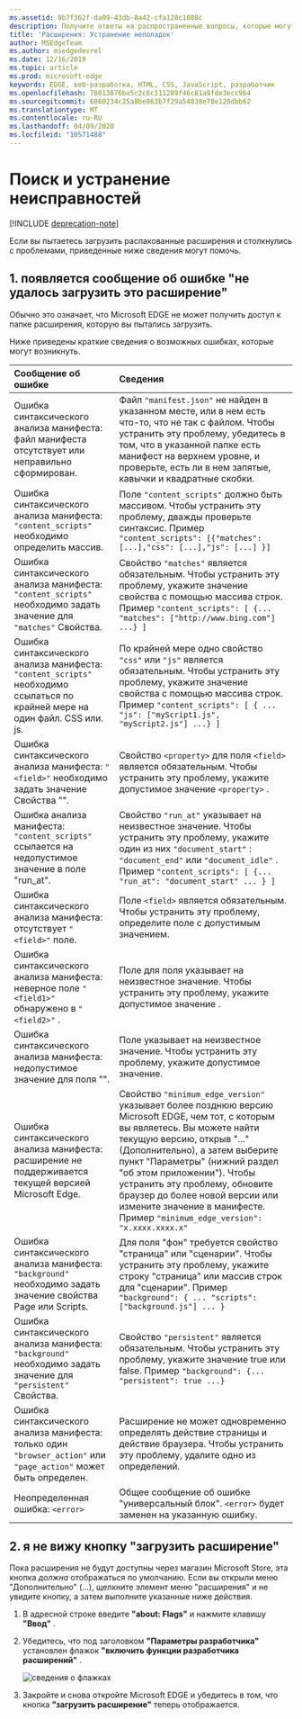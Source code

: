 ```yaml
---
ms.assetid: 8b7f362f-da09-43db-8a42-cfa128c1808c
description: Получите ответы на распространенные вопросы, которые могут возникнуть при загрузке распакованных расширений.
title: 'Расширения: Устранение неполадок'
author: MSEdgeTeam
ms.author: msedgedevrel
ms.date: 12/16/2019
ms.topic: article
ms.prod: microsoft-edge
keywords: EDGE, веб-разработка, HTML, CSS, JavaScript, разработчик
ms.openlocfilehash: 78013876ba5c2c6c111289f46c81a9fde3ecc964
ms.sourcegitcommit: 6860234c25a8be863b7f29a54838e78e120dbb62
ms.translationtype: MT
ms.contentlocale: ru-RU
ms.lasthandoff: 04/09/2020
ms.locfileid: "10571488"
---
```

# Поиск и устранение неисправностей  

[!INCLUDE [deprecation-note](includes/deprecation-note.md)]  

Если вы пытаетесь загрузить распакованные расширения и столкнулись с проблемами, приведенные ниже сведения могут помочь.

## 1. появляется сообщение об ошибке "не удалось загрузить это расширение"

Обычно это означает, что Microsoft EDGE не может получить доступ к папке расширения, которую вы пытались загрузить.

Ниже приведены краткие сведения о возможных ошибках, которые могут возникнуть.

Сообщение об ошибке | Сведения
:--------- | :------------
Ошибка синтаксического анализа манифеста: файл манифеста отсутствует или неправильно сформирован. | Файл `"manifest.json"` не найден в указанном месте, или в нем есть что-то, что не так с файлом. Чтобы устранить эту проблему, убедитесь в том, что в указанной папке есть манифест на верхнем уровне, и проверьте, есть ли в нем запятые, кавычки и квадратные скобки.
Ошибка синтаксического анализа манифеста: `"content_scripts"` необходимо определить массив. | Поле `"content_scripts"` должно быть массивом. Чтобы устранить эту проблему, дважды проверьте синтаксис. Пример `"content_scripts": [{"matches": [...],"css": [...],"js": [...] }]`
Ошибка синтаксического анализа манифеста: `"content_scripts"` необходимо задать значение для `"matches"` Свойства. | Свойство `"matches"` является обязательным. Чтобы устранить эту проблему, укажите значение свойства с помощью массива строк. Пример `"content_scripts": [ {... "matches": ["http://www.bing.com"] ...} ]`
Ошибка синтаксического анализа манифеста: `"content_scripts"` необходимо ссылаться по крайней мере на один файл. CSS или. js. | По крайней мере одно свойство `"css"` или `"js"` является обязательным. Чтобы устранить эту проблему, укажите значение свойства с помощью массива строк. Пример `"content_scripts": [ { ... "js": ["myScript1.js", "myScript2.js"] ...} ]`
Ошибка синтаксического анализа манифеста: `"<field>"` необходимо задать значение <property> Свойства "". | Свойство `<property>` для поля `<field>` является обязательным. Чтобы устранить эту проблему, укажите допустимое значение `<property>` .
Ошибка анализа манифеста: `"content_scripts"` ссылается на недопустимое значение в поле "run_at". | Свойство `"run_at"` указывает на неизвестное значение. Чтобы устранить эту проблему, укажите один из них `"document_start"` : `"document_end"` или `"document_idle"` . Пример `"content_scripts": [ {... "run_at": "document_start" ... } ]`
Ошибка синтаксического анализа манифеста: отсутствует `"<field>"` поле. | Поле `<field>` является обязательным. Чтобы устранить эту проблему, определите поле с допустимым значением.
Ошибка синтаксического анализа манифеста: неверное поле `"<field1>"` обнаружено в `"<field2>"` . | Поле <field1> для поля <field2> указывает на неизвестное значение. Чтобы устранить эту проблему, укажите допустимое значение <field1> .
Ошибка синтаксического анализа манифеста: недопустимое значение для <field> поля "". | Поле <field> указывает на неизвестное значение. Чтобы устранить эту проблему, укажите допустимое значение.
Ошибка синтаксического анализа манифеста: расширение не поддерживается текущей версией Microsoft Edge. | Свойство `"minimum_edge_version"` указывает более позднюю версию Microsoft EDGE, чем тот, с которым вы являетесь. Вы можете найти текущую версию, открыв "..." (Дополнительно), а затем выберите пункт "Параметры" (нижний раздел "об этом приложении"). Чтобы устранить эту проблему, обновите браузер до более новой версии или измените значение в манифесте. Пример `"minimum_edge_version": "x.xxxx.xxxx.x"`
Ошибка синтаксического анализа манифеста: `"background"` необходимо задать значение свойства Page или Scripts. | Для поля "фон" требуется свойство "страница" или "сценарии". Чтобы устранить эту проблему, укажите строку "страница" или массив строк для "сценарии". Пример `"background": { ... "scripts": ["background.js"] ... }`
Ошибка синтаксического анализа манифеста: `"background"` необходимо задать значение для `"persistent"` Свойства. | Свойство `"persistent"` является обязательным. Чтобы устранить эту проблему, укажите значение true или false. Пример `"background": {... "persistent": true ...}`
Ошибка синтаксического анализа манифеста: только один `"browser_action"` или `"page_action"` может быть определен. | Расширение не может одновременно определять действие страницы и действие браузера. Чтобы устранить эту проблему, удалите одно из определений.
Неопределенная ошибка: `<error>` | Общее сообщение об ошибке "универсальный блок". `<error>` будет заменен на указанную ошибку.


## 2. я не вижу кнопку "загрузить расширение"
Пока расширения не будут доступны через магазин Microsoft Store, эта кнопка *должна* отображаться по умолчанию. Если вы открыли меню "Дополнительно" (...), щелкните элемент меню "расширения" и не увидите кнопку, а затем выполните указанные ниже действия.

1. В адресной строке введите **"about: Flags"** и нажмите клавишу **"Ввод"** .
2. Убедитесь, что под заголовком **"Параметры разработчика"** установлен флажок **"включить функции разработчика расширений"** .

   ![сведения о флажках](./media/aboutflags.PNG)  

3. Закройте и снова откройте Microsoft EDGE и убедитесь в том, что кнопка **"загрузить расширение"** теперь отображается.

